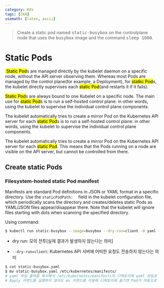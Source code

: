 ```yaml
---
category: K8s
tags: [CKA]
usemath: [latex, ascii]
---
```


> Create a static pod named <kbd>static-busybox</kbd> on the controlplane node that uses the <kbd>busybox</kbd> image and the command <kbd>sleep 1000</kbd>.



# Static Pods

<mark> Static Pod</mark>s are managed directly by the kubelet daemon on a specific node, without the API server observing them. Whereas most Pods are managed by the control plane(for example, a Deployment), for <mark>statkc Pod</mark>s, the kubelet directly supervises each <mark>static Pod</mark>(and restarts it if it fails).

 <mark>Static Pod</mark>s are always bound to one Kubelet on a specific node. The main use for <mark>static Pod</mark>s is to run a self-hosted control plane: in other words, using the kubelet to supervise the individual control plane components.

 The kubelet automatically tries to create a mirror Pod on the Kubernetes API server for each <mark>static Pod</mark>s is to run a self-hosted control plane: in other words, using the kubelet to supervise the individual control plane components.

The kubelet automatically tries to create a mirror Pod on the Kubernetes API server for each <mark>static Pod</mark>. This means that the Pods running on a node are visible on the API server, but cannot be controlled from there.



## Create static Pods

### Filesystem-hosted static Pod manifest

Manifests are standard Pod definitions in JSON or YAML format in a specific directory. Use the <code>staticPodPath: <the directory> </code> field in the kubelet configuration file, which periodically scans the directory and creates/deletes static Pods as YAML/JSON files appear/disappear there. Note that the kubelet will ignore files starting with dots when scanning the specified directory.



Using command:

```bash
$ kubectl run static-busybox --image=busybox --dry-run=client -0 yaml --command -- sleep 1000 > static-busybox.yaml
```

- dry run: 모의 전투[실제 결과가 발생하지 않는다는 의미]

- <code>--dry-run=client</code>: Kubernetes API 서버에 어떠한 요청도 전송하지 않는다는 의미

  

```bash
$ cat static-busybox.yaml
$ mv static-busybox.yaml /etc/kubernetes/manifests/
# yaml 파일 출력을 복사해서 /etc/kubernetes/manifests의 디렉토리에 yaml 파일로 저장한다. 
# Apply 커맨드를 실행하지 않아도 mv 커맨드를 이용해 디렉토리에 옮기면 Pod가 자동으로 생성된다.
```





